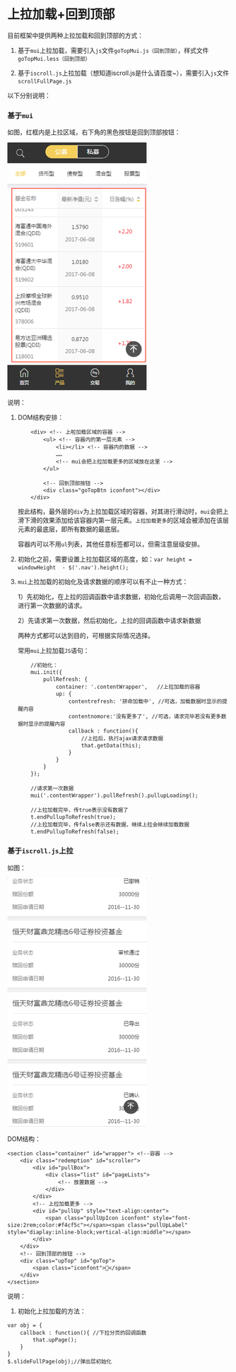 # 上拉加载+回到顶部

目前框架中提供两种上拉加载和回到顶部的方式：

1. 基于`mui`上拉加载，需要引入`js`文件`goTopMui.js（回到顶部）`，样式文件`goTopMui.less（回到顶部）`

2. 基于`iscroll.js`上拉加载（想知道iscroll.js是什么请百度~），需要引入`js`文件`scrollFullPage.js`

以下分别说明：

### 基于`mui`

如图，红框内是上拉区域，右下角的黑色按钮是回到顶部按钮：

![PNG](./img/pullup/pullup_1.png)

说明：

1. DOM结构安排：

	```
		<div> <!-- 上啦加载区域的容器 -->
			<ul> <!-- 容器内的第一层元素 -->
				<li></li> <!-- 容器内的数据 -->
				……
				<!-- mui会把上拉加载更多的区域放在这里 -->
			</ul>

			<!-- 回到顶部按钮 -->
			<div class="goTopBtn iconfont"></div>
		</div>
	```

	按此结构，最外层的`div`为上拉加载区域的容器，对其进行滑动时，`mui`会把上滑下滑的效果添加给该容器内第一层元素。`上拉加载更多`的区域会被添加在该层元素的最底层，即所有数据的最底层。

	容器内可以不用`ul`列表，其他任意标签都可以，但需注意层级安排。

2. 初始化之前，需要设置上拉加载区域的高度，如：`var height =  windowHeight  - $('.nav').height();`

3. `mui`上拉加载的初始化及请求数据的顺序可以有不止一种方式：

	1）先初始化，在上拉的回调函数中请求数据，初始化后调用一次回调函数，进行第一次数据的请求。

	2）先请求第一次数据，然后初始化，上拉的回调函数中请求新数据

	两种方式都可以达到目的，可根据实际情况选择。

	常用`mui`上拉加载`JS`语句：

	```
		//初始化：
		mui.init({
			pullRefresh: {
				container: '.contentWrapper',   //上拉加载的容器
				up: {
					contentrefresh: '拼命加载中', //可选，加载数据时显示的提醒内容
					contentnomore:'没有更多了', //可选，请求完毕若没有更多数据时显示的提醒内容
			        callback : function(){
			        	//上拉后，执行ajax请求请求数据
						that.getData(this);
			        }
				}
			}
		});

		//请求第一次数据	
		mui('.contentWrapper').pullRefresh().pullupLoading();

		//上拉加载完毕，传true表示没有数据了
		t.endPullupToRefresh(true);
		//上拉加载完毕，传false表示还有数据，继续上拉会继续加载数据
		t.endPullupToRefresh(false);
	```

### 基于`iscroll.js`上拉

如图：

![PNG](./img/pullup/pullup_2.png)

DOM结构：

```
<section class="container" id="wrapper"> <!--容器 -->
	<div class="redemption" id="scroller">
		<div id="pullBox">
			<div class="list" id="pageLists">
				<!-- 放置数据 -->
			</div>
		</div>
		<!-- 上拉加载更多 -->
		<div id="pullUp" style="text-align:center">
			<span class="pullUpIcon iconfont" style="font-size:2rem;color:#f4cf5c"></span><span class="pullUpLabel" style="diaplay:inline-block;vertical-align:middle"></span>
		</div>
	</div>
	<!-- 回到顶部的按钮 -->
	<div class="upTop" id="goTop">
		<span class="iconfont"></span>
	</div>
</section>

```

说明：

1. 初始化上拉加载的方法： 

```
var obj = {
    callback : function(){ //下拉分页的回调函数
        that.upPage(); 
    } 
}
$.slideFullPage(obj);//弹出层初始化     
```


